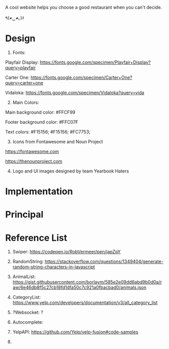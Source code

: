A cool website helps you choose a good restaurant when you can't decide.

٩(◕‿◕｡)۶

# Design

1. Fonts:

Playfair Display: https://fonts.google.com/specimen/Playfair+Display?query=playfair

Carter One: https://fonts.google.com/specimen/Carter+One?query=carter+one

Vidaloka: https://fonts.google.com/specimen/Vidaloka?query=vida

2. Main Colors:

Main background color: #FFCF99

Footer background color: #FFC07F

Text colors: #F15156; #F15156; #FC7753;

3. Icons from Fontawesome and Noun Project

https://fontawesome.com

https://thenounproject.com

4. Logo and UI images designed by team Yearbook Haters


# Implementation

# Principal

# Reference List

1. Swiper: https://codepen.io/RobVermeer/pen/japZpY

2. RandomString: https://stackoverflow.com/questions/1349404/generate-random-string-characters-in-javascript

3. AnimalList: https://gist.githubusercontent.com/borlaym/585e2e09dd6abd9b0d0a/raw/6e46db8f5c27cb18fd1dfa50c7c921a0fbacbad0/animals.json

4. CategoryList: https://www.yelp.com/developers/documentation/v3/all_category_list

5. ?Websocket: ?

6. Autocomplete: 

7. YelpAPI: https://github.com/Yelp/yelp-fusion#code-samples

8. 